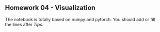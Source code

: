 ## Homework 04 - Visualization

The notebook is totally based on numpy and pytorch. You should add or fill the lines after *Tips*.
